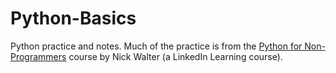 # Python-Basics
Python practice and notes. 
Much of the practice is from the [Python for Non-Programmers](https://www.linkedin.com/learning/python-for-non-programmers/python-from-zero?resume=false&u=76279468) course by Nick Walter (a LinkedIn Learning course).
